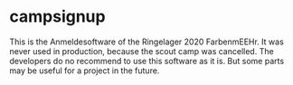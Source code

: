 # campsignup

This is the Anmeldesoftware of the Ringelager 2020 FarbenmEEHr. It was never used in production, because the scout camp was cancelled.
The developers do no recommend to use this software as it is.
But some parts may be useful for a project in the future.

